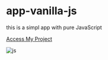 # app-vanilla-js

this is a simpl app with pure JavaScript 
 

[Access My Project](https://jelsonjay.github.io/app-vanilla-js/)

![js](https://user-images.githubusercontent.com/50907905/103398216-9c24ba00-4b33-11eb-9710-5d6eea413f0f.png)
